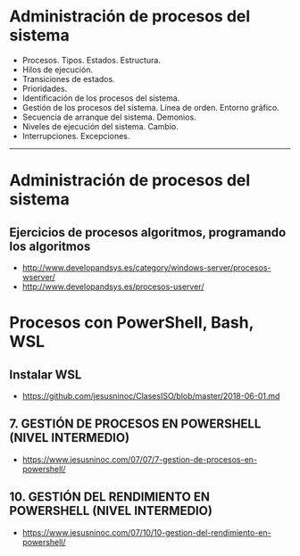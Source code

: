 # Administración de procesos del sistema
- Procesos. Tipos. Estados. Estructura.
- Hilos de ejecución.
- Transiciones de estados.
- Prioridades.
- Identificación de los procesos del sistema.
- Gestión de los procesos del sistema. Línea de orden. Entorno gráfico.
- Secuencia de arranque del sistema. Demonios.
- Niveles de ejecución del sistema. Cambio.
- Interrupciones. Excepciones.

------------------

# Administración de procesos del sistema
## Ejercicios de procesos algoritmos, programando los algoritmos
* http://www.developandsys.es/category/windows-server/procesos-wserver/
* http://www.developandsys.es/procesos-userver/

# Procesos con PowerShell, Bash, WSL
## Instalar WSL
* https://github.com/jesusninoc/ClasesISO/blob/master/2018-06-01.md
## 7. GESTIÓN DE PROCESOS EN POWERSHELL (NIVEL INTERMEDIO)
* https://www.jesusninoc.com/07/07/7-gestion-de-procesos-en-powershell/
## 10. GESTIÓN DEL RENDIMIENTO EN POWERSHELL (NIVEL INTERMEDIO)
* https://www.jesusninoc.com/07/10/10-gestion-del-rendimiento-en-powershell/
